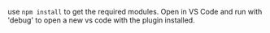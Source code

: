 use `npm install` to get the required modules.  Open in VS Code and run with 'debug' to open a new vs code with the plugin installed.
